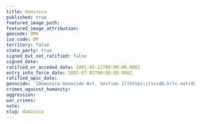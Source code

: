```yaml
---
title: Dominica
published: true
featured_image_path:
featured_image_attribution:
geocode: DMA
iso_code: DM
territory: false
state_party: true
signed_but_not_ratified: false
signed_date:
ratified_or_acceded_date: 2001-02-11T00:00:00.000Z
entry_into_force_date: 2002-07-01T00:00:00.000Z
ratified_apic_date:
genocide: '[Dominica Genocide Act, Section 2](https://iccdb.hrlc.net/data/doc/542/keyword/46/)'
crimes_against_humanity:
aggression:
war_crimes:
note:
slug: dominica
---
```



